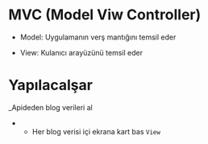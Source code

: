 # MVC (Model Viw Controller)

- Model: Uygulamanın verş mantığını temsil eder

- View: Kulanıcı arayüzünü temsil eder

# Yapılacalşar

\_Apideden blog verileri al

- - Her blog verisi içi ekrana kart bas `View`
